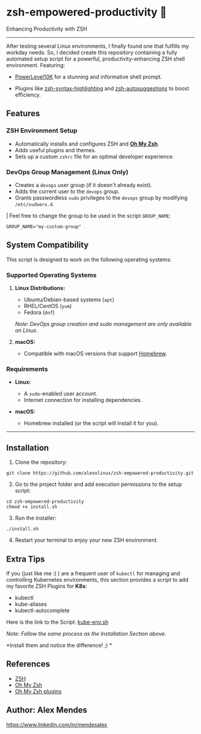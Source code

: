 # zsh-empowered-productivity 🚀

Enhancing Productivity with ZSH

-------------------------------------------

After testing several Linux environments, I finally found one that fulfills my workday needs.
So, I decided create this repository containing a fully automated setup script for a powerful, productivity-enhancing ZSH shell environment.
Featuring:

- [PowerLevel10K](https://github.com/romkatv/powerlevel10k) for a stunning and informative shell prompt.

- Plugins like [zsh-syntax-highlighting](https://github.com/zsh-users/zsh-syntax-highlighting) and [zsh-autosuggestions](https://github.com/zsh-users/zsh-autosuggestions) to boost efficiency.

## Features

### ZSH Environment Setup

- Automatically installs and configures ZSH and **[Oh My Zsh](https://ohmyz.sh/)**.
- Adds useful plugins and themes.
- Sets up a custom `zshrc` file for an optimal developer experience.

### DevOps Group Management (Linux Only)

- Creates a `devops` user group (if it doesn't already exist).
- Adds the current user to the `devops` group.
- Grants passwordless `sudo` privileges to the `devops` group by modifying `/etc/sudoers.d`.

| Feel free to change the group to be used in the script `GROUP_NAME`:

```shell
GROUP_NAME="my-custom-group"
```

## System Compatibility

This script is designed to work on the following operating systems:

### Supported Operating Systems

1. **Linux Distributions:**
   - Ubuntu/Debian-based systems (`apt`)
   - RHEL/CentOS (`yum`)
   - Fedora (`dnf`)

   _Note: DevOps group creation and sudo management are only available on Linux._

2. **macOS:**
   - Compatible with macOS versions that support [Homebrew](https://brew.sh).

### Requirements

- **Linux:**
  - A `sudo`-enabled user account.
  - Internet connection for installing dependencies.
  
- **macOS:**
  - Homebrew installed (or the script will install it for you).

-------------------------------------------

## Installation

1. Clone the repository:

  ```shell
  git clone https://github.com/alexolinux/zsh-empowered-productivity.git
  ```

2. Go to the project folder and add execution permissions to the setup script:

  ```shell
  cd zsh-empowered-productivity
  chmod +x install.sh
  ```

3. Run the installer:

  ```shell
  ./install.sh
  ```

4. Restart your terminal to enjoy your new ZSH environment.

## Extra Tips

If you (just like me :) ) are a frequent user of `kubectl` for managing and controlling Kubernetes environments, this section provides a script to add my favorite ZSH Plugins for **K8s**:

* kubectl
* kube-aliases
* kubectl-autocomplete

Here is the link to the Script: [kube-env.sh](https://gist.github.com/alexolinux/12e41c6df5c78f745f65b438ce6e0c73)

  _Note: Follow the same process as the Installation Section above._

*Install them and notice the difference! ;) *

## References

* [ZSH](https://wiki.zshell.dev/docs/code)
* [Oh My Zsh](https://github.com/ohmyzsh/ohmyzsh/wiki)
* [Oh My Zsh plugins](https://github.com/ohmyzsh/ohmyzsh/wiki/plugins)

## Author: Alex Mendes

<https://www.linkedin.com/in/mendesalex>

